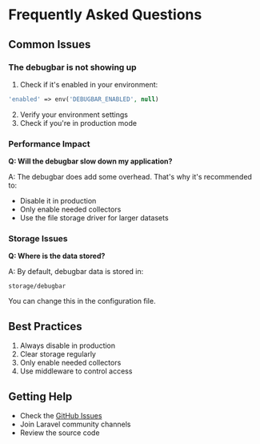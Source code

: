 # Frequently Asked Questions

## Common Issues

### The debugbar is not showing up

1. Check if it's enabled in your environment:
```php
'enabled' => env('DEBUGBAR_ENABLED', null)
```

2. Verify your environment settings
3. Check if you're in production mode

### Performance Impact

**Q: Will the debugbar slow down my application?**

A: The debugbar does add some overhead. That's why it's recommended to:
- Disable it in production
- Only enable needed collectors
- Use the file storage driver for larger datasets

### Storage Issues

**Q: Where is the data stored?**

A: By default, debugbar data is stored in:
```
storage/debugbar
```

You can change this in the configuration file.

## Best Practices

1. Always disable in production
2. Clear storage regularly
3. Only enable needed collectors
4. Use middleware to control access

## Getting Help

- Check the [GitHub Issues](https://github.com/barryvdh/laravel-debugbar/issues)
- Join Laravel community channels
- Review the source code
